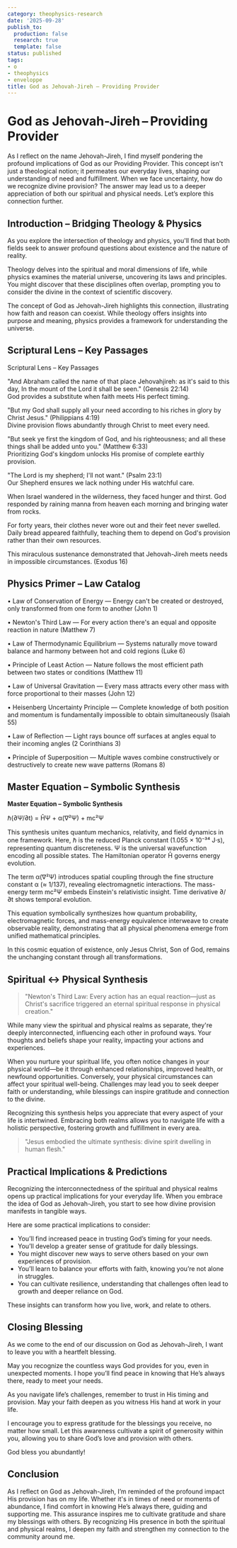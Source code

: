 ```yaml
---
category: theophysics-research
date: '2025-09-28'
publish_to:
  production: false
  research: true
  template: false
status: published
tags:
- o
- theophysics
- enveloppe
title: God as Jehovah‑Jireh – Providing Provider
---
```

   
# God as Jehovah‑Jireh – Providing Provider   
   
As I reflect on the name Jehovah-Jireh, I find myself pondering the profound implications of God as our Providing Provider. This concept isn't just a theological notion; it permeates our everyday lives, shaping our understanding of need and fulfillment. When we face uncertainty, how do we recognize divine provision? The answer may lead us to a deeper appreciation of both our spiritual and physical needs. Let’s explore this connection further.   
   
## Introduction – Bridging Theology & Physics   
   
As you explore the intersection of theology and physics, you'll find that both fields seek to answer profound questions about existence and the nature of reality.   
   
Theology delves into the spiritual and moral dimensions of life, while physics examines the material universe, uncovering its laws and principles. You might discover that these disciplines often overlap, prompting you to consider the divine in the context of scientific discovery.   
   
The concept of God as Jehovah-Jireh highlights this connection, illustrating how faith and reason can coexist. While theology offers insights into purpose and meaning, physics provides a framework for understanding the universe.   
   
## Scriptural Lens – Key Passages   
   
Scriptural Lens – Key Passages   
   
"And Abraham called the name of that place Jehovahjireh: as it's said to this day, In the mount of the Lord it shall be seen." (Genesis 22:14)   
God provides a substitute when faith meets His perfect timing.   
   
"But my God shall supply all your need according to his riches in glory by Christ Jesus." (Philippians 4:19)   
Divine provision flows abundantly through Christ to meet every need.   
   
"But seek ye first the kingdom of God, and his righteousness; and all these things shall be added unto you." (Matthew 6:33)   
Prioritizing God's kingdom unlocks His promise of complete earthly provision.   
   
"The Lord is my shepherd; I'll not want." (Psalm 23:1)   
Our Shepherd ensures we lack nothing under His watchful care.   
   
When Israel wandered in the wilderness, they faced hunger and thirst. God responded by raining manna from heaven each morning and bringing water from rocks.   
   
For forty years, their clothes never wore out and their feet never swelled. Daily bread appeared faithfully, teaching them to depend on God's provision rather than their own resources.   
   
This miraculous sustenance demonstrated that Jehovah-Jireh meets needs in impossible circumstances. (Exodus 16)   
   
## Physics Primer – Law Catalog   
   
• Law of Conservation of Energy — Energy can't be created or destroyed, only transformed from one form to another (John 1)   
   
• Newton's Third Law — For every action there's an equal and opposite reaction in nature (Matthew 7)   
   
• Law of Thermodynamic Equilibrium — Systems naturally move toward balance and harmony between hot and cold regions (Luke 6)   
   
• Principle of Least Action — Nature follows the most efficient path between two states or conditions (Matthew 11)   
   
• Law of Universal Gravitation — Every mass attracts every other mass with force proportional to their masses (John 12)   
   
• Heisenberg Uncertainty Principle — Complete knowledge of both position and momentum is fundamentally impossible to obtain simultaneously (Isaiah 55)   
   
• Law of Reflection — Light rays bounce off surfaces at angles equal to their incoming angles (2 Corinthians 3)   
   
• Principle of Superposition — Multiple waves combine constructively or destructively to create new wave patterns (Romans 8)   
   
## Master Equation – Symbolic Synthesis   
   
**Master Equation – Symbolic Synthesis**   
   
ℏ(∂Ψ/∂t) = ĤΨ + α(∇²Ψ) + mc²Ψ   
   
This synthesis unites quantum mechanics, relativity, and field dynamics in one framework. Here, ℏ is the reduced Planck constant (1.055 × 10⁻³⁴ J·s), representing quantum discreteness. Ψ is the universal wavefunction encoding all possible states. The Hamiltonian operator Ĥ governs energy evolution.   
   
The term α(∇²Ψ) introduces spatial coupling through the fine structure constant α (≈ 1/137), revealing electromagnetic interactions. The mass-energy term mc²Ψ embeds Einstein's relativistic insight. Time derivative ∂/∂t shows temporal evolution.   
   
This equation symbolically synthesizes how quantum probability, electromagnetic forces, and mass-energy equivalence interweave to create observable reality, demonstrating that all physical phenomena emerge from unified mathematical principles.   
   
In this cosmic equation of existence, only Jesus Christ, Son of God, remains the unchanging constant through all transformations.   
   
## Spiritual ↔ Physical Synthesis   
   
> "Newton's Third Law: Every action has an equal reaction—just as Christ's sacrifice triggered an eternal spiritual response in physical creation."   
   
While many view the spiritual and physical realms as separate, they're deeply interconnected, influencing each other in profound ways. Your thoughts and beliefs shape your reality, impacting your actions and experiences.   
   
When you nurture your spiritual life, you often notice changes in your physical world—be it through enhanced relationships, improved health, or newfound opportunities. Conversely, your physical circumstances can affect your spiritual well-being. Challenges may lead you to seek deeper faith or understanding, while blessings can inspire gratitude and connection to the divine.   
   
Recognizing this synthesis helps you appreciate that every aspect of your life is intertwined. Embracing both realms allows you to navigate life with a holistic perspective, fostering growth and fulfillment in every area.   
   
> "Jesus embodied the ultimate synthesis: divine spirit dwelling in human flesh."   
   
## Practical Implications & Predictions   
   
Recognizing the interconnectedness of the spiritual and physical realms opens up practical implications for your everyday life. When you embrace the idea of God as Jehovah-Jireh, you start to see how divine provision manifests in tangible ways.   
   
Here are some practical implications to consider:   
   
   
- You’ll find increased peace in trusting God’s timing for your needs.   
- You’ll develop a greater sense of gratitude for daily blessings.   
- You might discover new ways to serve others based on your own experiences of provision.   
- You’ll learn to balance your efforts with faith, knowing you’re not alone in struggles.   
- You can cultivate resilience, understanding that challenges often lead to growth and deeper reliance on God.   
   
These insights can transform how you live, work, and relate to others.   
   
## Closing Blessing   
   
As we come to the end of our discussion on God as Jehovah-Jireh, I want to leave you with a heartfelt blessing.   
   
May you recognize the countless ways God provides for you, even in unexpected moments. I hope you’ll find peace in knowing that He’s always there, ready to meet your needs.   
   
As you navigate life’s challenges, remember to trust in His timing and provision. May your faith deepen as you witness His hand at work in your life.   
   
I encourage you to express gratitude for the blessings you receive, no matter how small. Let this awareness cultivate a spirit of generosity within you, allowing you to share God’s love and provision with others.   
   
God bless you abundantly!   
   
## Conclusion   
   
As I reflect on God as Jehovah-Jireh, I’m reminded of the profound impact His provision has on my life. Whether it's in times of need or moments of abundance, I find comfort in knowing He’s always there, guiding and supporting me. This assurance inspires me to cultivate gratitude and share my blessings with others. By recognizing His presence in both the spiritual and physical realms, I deepen my faith and strengthen my connection to the community around me.